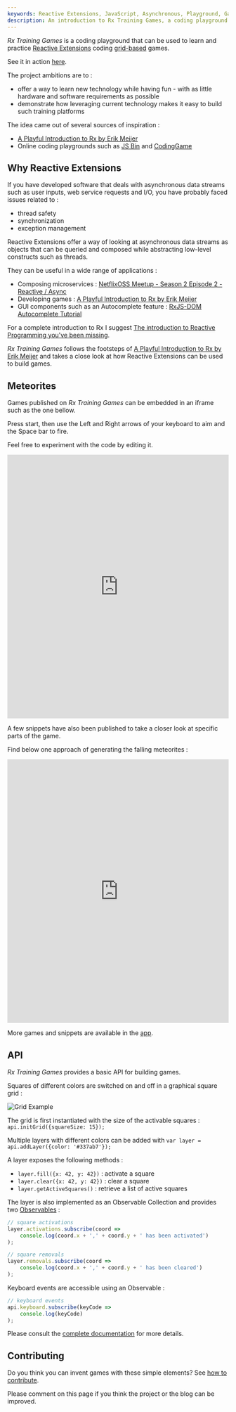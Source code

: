 ```yaml
---
keywords: Reactive Extensions, JavaScript, Asynchronous, Playground, Game, Snake, Rx Training Games
description: An introduction to Rx Training Games, a coding playground to learn and practice Reactive Extensions
---
```


*Rx Training Games* is a coding playground that can be used to
learn and practice [Reactive Extensions](http://reactivex.io/) coding [grid-based](https://github.com/JulienMoumne/rx-training-games/blob/master/API.md) games.

See it in action [here](http://julienmoumne.github.io/rx-training-games).

The project ambitions are to :

 * offer a way to learn new technology while having fun - with as little hardware and software requirements as possible
 * demonstrate how leveraging current technology makes it easy to build such training platforms

The idea came out of several sources of inspiration :
 
 * [A Playful Introduction to Rx by Erik Meijer](https://youtu.be/WKore-AkisY) 
 * Online coding playgrounds such as [JS Bin](https://jsbin.com) and [CodingGame](https://www.codingame.com)


## Why Reactive Extensions

If you have developed software that deals with asynchronous data streams such as user inputs,
web service requests and I/O, you have probably faced issues related to :

 * thread safety
 * synchronization
 * exception management

Reactive Extensions offer a way of looking at asynchronous data streams as objects
that can be queried and composed while abstracting low-level constructs such as threads.

They can be useful in a wide range of applications :

 * Composing microservices : [NetflixOSS Meetup - Season 2 Episode 2 - Reactive / Async ](https://youtu.be/aEuNBk1b5OE?t=3m24s)
 * Developing games : [A Playful Introduction to Rx by Erik Meijer](https://youtu.be/WKore-AkisY) 
 * GUI components such as an Autocomplete feature : [RxJS-DOM Autocomplete Tutorial](https://github.com/Reactive-Extensions/RxJS-DOM#getting-started-with-the-html-dom-bindings)

For a complete introduction to Rx I suggest
[The introduction to Reactive Programming you've been missing](https://gist.github.com/staltz/868e7e9bc2a7b8c1f754).

*Rx Training Games* follows the footsteps of [A Playful Introduction to Rx by Erik Meijer](https://youtu.be/WKore-AkisY)
and takes a close look at how Reactive Extensions can be used to build games.


## Meteorites

Games published on *Rx Training Games* can be embedded in an iframe such as the one bellow.

Press start, then use the Left and Right arrows of your keyboard to aim and the Space bar to fire.

Feel free to experiment with the code by editing it.

<iframe
        width="100%"
        height="600px"
        frameborder="0"
        src="http://julienmoumne.github.io/rx-training-games/#?title=meteorites&amp;preventstart=true">
</iframe>

A few snippets have also been published to take a closer look at specific parts of the game.

Find below one approach of generating the falling meteorites :

<iframe
        width="100%"
        height="600px"
        frameborder="0"
        src="http://julienmoumne.github.io/rx-training-games/#?title=rain-using-state&amp;preventstart=true">
</iframe>

More games and snippets are available in the [app](http://julienmoumne.github.io/rx-training-games).


## API

*Rx Training Games* provides a basic API for building games.

Squares of different colors are switched on and off in a graphical square grid :

![Grid Example](https://raw.githubusercontent.com/JulienMoumne/rx-training-games/master/misc/grid-example.png)

The grid is first instantiated with the size of the activable squares : `api.initGrid({squareSize: 15});`

Multiple layers with different colors can be added with `var layer = api.addLayer({color: '#337ab7'});`

A layer exposes the following methods :

 * `layer.fill({x: 42, y: 42})` : activate a square
 * `layer.clear({x: 42, y: 42})` : clear a square
 * `layer.getActiveSquares()` : retrieve a list of active squares
 
The layer is also implemented as an Observable Collection and provides two [Observables](http://reactivex.io/documentation/observable.html) :
 
```javascript
// square activations
layer.activations.subscribe(coord =>
    console.log(coord.x + ',' + coord.y + ' has been activated')
);

// square removals
layer.removals.subscribe(coord =>
    console.log(coord.x + ',' + coord.y + ' has been cleared')
);
```

Keyboard events are accessible using an Observable : 

```javascript
// keyboard events
api.keyboard.subscribe(keyCode =>
    console.log(keyCode)
);
```

Please consult the [complete documentation](https://github.com/JulienMoumne/rx-training-games/blob/master/API.md) for more details.


## Contributing

Do you think you can invent games with these simple elements? See [how to contribute](https://github.com/JulienMoumne/rx-training-games/#how-to-contribute).

Please comment on this page if you think the project or the blog can be improved.